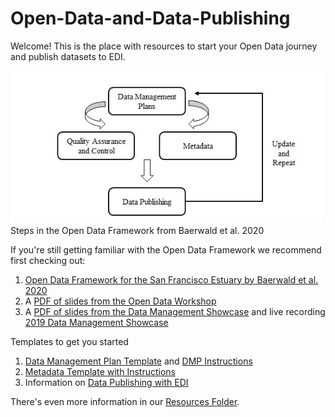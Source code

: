 # Open-Data-and-Data-Publishing
Welcome! This is the place with resources to start your Open Data journey and publish datasets to EDI. 

<img src="https://github.com/InteragencyEcologicalProgram/Open-Data-and-Data-Publishing/blob/master/Resources/Baerwald%20et%20al.%202020.fig1.jpg" width="500">
Steps in the Open Data Framework from Baerwald et al. 2020

If you're still getting familiar with the Open Data Framework we recommend first checking out:
1. [Open Data Framework for the San Francisco Estuary by Baerwald et al. 2020](https://doi.org/10.15447/sfews.2020v18iss2art1)
1. A [PDF of slides from the Open Data Workshop](https://github.com/InteragencyEcologicalProgram/Open-Data-and-Data-Publishing/blob/master/Resources/OpenScienceWorkshop_IEP_2019.pdf)
1. A [PDF of slides from the Data Management Showcase](https://github.com/InteragencyEcologicalProgram/Open-Data-and-Data-Publishing/blob/master/Resources/Data%20Management%20Showcase%20Slides.pdf) and live recording [2019 Data Management Showcase](https://www.youtube.com/watch?v=rgGFogjhePc)

Templates to get you started
1. [Data Management Plan Template](https://github.com/InteragencyEcologicalProgram/Open-Data-and-Data-Publishing/blob/master/Resources/2019%20DMP%20Template%20v2.pdf) and [DMP Instructions](https://github.com/InteragencyEcologicalProgram/Open-Data-Workshop/blob/master/resources/DMP%20Template%20Instructions%20Public.docx)
1. [Metadata Template with Instructions](https://github.com/InteragencyEcologicalProgram/Open-Data-and-Data-Publishing/blob/master/Resources/IEP%20EDI%20Metadata%20Template%202020.docx)
1. Information on [Data Publishing with EDI](https://github.com/InteragencyEcologicalProgram/IEP-to-EDI-Publishing)


There's even more information in our [Resources Folder](https://github.com/InteragencyEcologicalProgram/Open-Data-and-Data-Publishing/tree/master/Resources).
